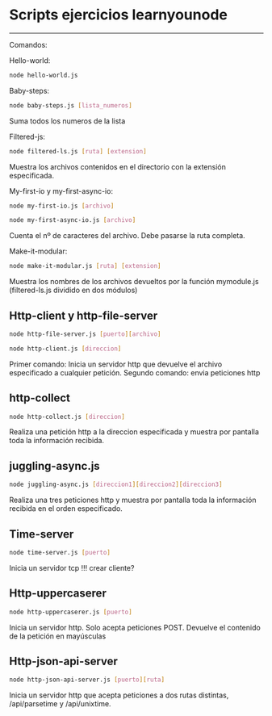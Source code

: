 # Scripts ejercicios learnyounode

---

Comandos:

Hello-world:

```sh
node hello-world.js
```

Baby-steps:

```sh
node baby-steps.js [lista_numeros]
```

Suma todos los numeros de la lista

Filtered-js:

```sh
node filtered-ls.js [ruta] [extension]
```

Muestra los archivos contenidos en el directorio con la extensión especificada. 


My-first-io y my-first-async-io:

```sh
node my-first-io.js [archivo]
```
```sh
node my-first-async-io.js [archivo]
```

Cuenta el nº de caracteres del archivo. Debe pasarse la ruta completa.


Make-it-modular:

```sh
node make-it-modular.js [ruta] [extension]
```
Muestra los nombres de los archivos devueltos por la función mymodule.js (filtered-ls.js dividido en dos módulos)



Http-client y http-file-server
---
```sh
node http-file-server.js [puerto][archivo]
```
```sh
node http-client.js [direccion]
```

Primer comando: Inicia un servidor http que devuelve el archivo especificado a cualquier petición. 
Segundo comando: envia peticiones http


http-collect
---
```sh
node http-collect.js [direccion]
```

Realiza una petición http a la direccion especificada y muestra por pantalla toda la información recibida.

juggling-async.js
---
```sh
node juggling-async.js [direccion1][direccion2][direccion3]
```

Realiza una tres peticiones http y muestra por pantalla toda la información recibida en el orden especificado.

Time-server
---
```sh
node time-server.js [puerto]
```

Inicia un servidor tcp !!! crear cliente?

Http-uppercaserer
---
```sh
node http-uppercaserer.js [puerto]
```

Inicia un servidor http. Solo acepta peticiones POST. Devuelve el contenido de la petición en mayúsculas

Http-json-api-server
---
```sh
node http-json-api-server.js [puerto][ruta]
```

Inicia un servidor http que acepta peticiones a dos rutas distintas, /api/parsetime y /api/unixtime. 



